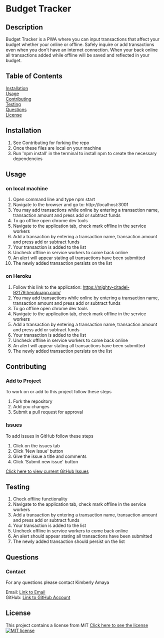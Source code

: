 # Budget Tracker

## Description
  Budget Tracker is a PWA where you can input transactions that affect your budget whether your online or offline. Safely inquire or add transactions even when you don't have an internet connection. When your back online all transactions added while offline will be saved and reflected in your budget. 

  ## Table of Contents
  [Installation](#Installation)  
  [Usage](#Usage)  
  [Contributing](#Contributing)   
  [Testing](#Testing)  
  [Questions](#Questions)  
  [License](#License) 
  
  ## Installation
  1. See Contributing for forking the repo
  2. Once these files are local on your machine
  3. Run 'npm install' in the terminal to install npm to create the necessary dependencies
  
  ## Usage
  ### on local machine
  1. Open command line and type npm start  
  2. Navigate to the browser and go to: http://localhost:3001  
  3. You may add transactions while online by entering a transaction name, transaction amount and press add or subtract funds  
  4. To go offline open chrome dev tools  
  5. Navigate to the application tab, check mark offline in the service workers  
  6. Add a transaction by entering a transaction name, transaction amount and press add or subtract funds  
  7. Your transaction is added to the list  
  8. Uncheck offline in service workers to come back online  
  9. An alert will appear stating all transactions have been submitted  
  10. The newly added transaction persists on the list  

  ### on Heroku
  1. Follow this link to the application: https://mighty-citadel-92179.herokuapp.com/  
  2. You may add transactions while online by entering a transaction name, transaction amount and press add or subtract funds  
  3. To go offline open chrome dev tools  
  4. Navigate to the application tab, check mark offline in the service workers  
  5. Add a transaction by entering a transaction name, transaction amount and press add or subtract funds  
  6. Your transaction is added to the list  
  7. Uncheck offline in service workers to come back online  
  8. An alert will appear stating all transactions have been submitted  
  9. The newly added transaction persists on the list  

  ## Contributing  
  
  ### Add to Project  
  To work on or add to this project follow these steps  
  1. Fork the repository  
  2. Add you changes  
  3. Submit a pull request for approval  
  
  ### Issues
  To add issues in GitHub follow these steps
  1. Click on the issues tab
  2. Click 'New issue' button
  3. Give the issue a title and comments
  4. Click 'Submit new issue' button

  [Click here to view current GitHub Issues](https://github.com/kimberlyamaya/budget-tracker/issues)   

  ## Testing

  1. Check offline functionality
  4. Navigate to the application tab, check mark offline in the service workers  
  5. Add a transaction by entering a transaction name, transaction amount and press add or subtract funds  
  6. Your transaction is added to the list  
  7. Uncheck offline in service workers to come back online  
  8. An alert should appear stating all transactions have been submitted  
  9. The newly added transaction should persist on the list  

  ## Questions

  ### Contact
  For any questions please contact Kimberly Amaya 
  
  Email: [Link to Email](mailto:kimberly_kimbell@yahoo.com)  
  GitHub: [Link to GitHub Account](https://github.com/kimberlyamaya)  
  
  ## License
  This project contains a license from MIT 
  [Click here to see the license](license.md)
  [![MIT license](https://img.shields.io/badge/License-MIT-blue.svg)](https://mit-license.org/) 